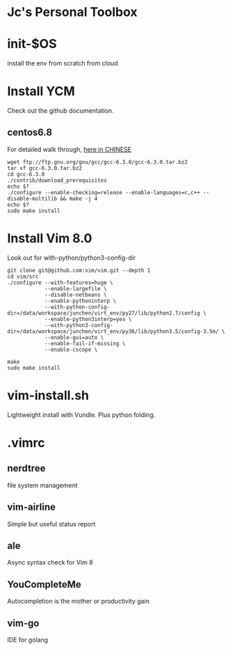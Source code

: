# Jc's Personal Toolbox


# init-$OS
install the env from scratch from cloud

# Install YCM
Check out the github documentation.

## centos6.8
For detailed walk through, [here in CHINESE](http://990487026.blog.51cto.com/10133282/1905427)
```
wget ftp://ftp.gnu.org/gnu/gcc/gcc-6.3.0/gcc-6.3.0.tar.bz2
tar xf gcc-6.3.0.tar.bz2
cd gcc-6.3.0
./contrib/download_prerequisites
echo $?
./configure --enable-checking=release --enable-languages=c,c++ --disable-multilib && make -j 4 
echo $?
sudo make install
```
# Install Vim 8.0
Look out for with-python/python3-config-dir

```
git clone git@github.com:vim/vim.git --depth 1
cd vim/src
./configure --with-features=huge \
            --enable-largefile \
            --disable-netbeans \
            --enable-pythoninterp \
            --with-python-config-dir=/data/workspace/junchen/virt_env/py27/lib/python2.7/config \
            --enable-python3interp=yes \
            --with-python3-config-dir=/data/workspace/junchen/virt_env/py36/lib/python3.5/config-3.5m/ \
            --enable-gui=auto \
            --enable-fail-if-missing \
            --enable-cscope \

make
sudo make install
```

# vim-install.sh
Lightweight install with Vundle. Plus python folding.

# .vimrc
## nerdtree
file system management

## vim-airline
Simple but useful status report

## ale
Async syntax check for Vim 8

## YouCompleteMe
Autocompletion is the mother or productivity gain

## vim-go
IDE for golang
